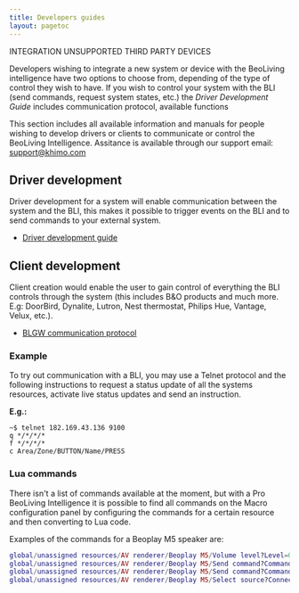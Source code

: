 ```yaml
---
title: Developers guides
layout: pagetoc
---
```

INTEGRATION UNSUPPORTED THIRD PARTY DEVICES

Developers wishing to integrate a new system or device with the BeoLiving intelligence have two options to choose from, depending of the type of control they wish to have.
If you wish to control your system with the BLI (send commands, request system states, etc.) the _Driver Development Guide_ includes communication protocol, available functions 

This section includes all available information and manuals for people wishing to develop drivers or clients to communicate or control the BeoLiving Intelligence.
Assitance is available through our support email: support@khimo.com

## Driver development

Driver development for a system will enable communication between the system and the BLI, this makes it possible to trigger events on the BLI and to send commands to your external system.

+ [Driver development guide](/bli-guides/developers-guides/driverDevelopmentGuide)

## Client development

Client creation would enable the user to gain control of everything the BLI controls through the system (this includes B&O products and much more. E.g: DoorBird, Dynalite, Lutron, Nest thermostat, Philips Hue, Vantage, Velux, etc.).

+ [BLGW communication protocol](/bli-guides/developers-guides/BLGW_Home_Integration_Protocol)

### Example

To try out communication with a BLI, you may use a Telnet protocol and the following instructions to request a status update of all the systems resources, activate live status updates and send an instruction.

**E.g.:**

```
~$ telnet 182.169.43.136 9100
q */*/*/*
f */*/*/*
c Area/Zone/BUTTON/Name/PRESS
```


### Lua commands
There isn't a list of commands available at the moment, but with a Pro BeoLiving Intelligence it is possible to find all commands on the Macro configuration panel by configuring the commands for a certain resource and then converting to Lua code.

Examples of the commands for a Beoplay M5 speaker are:

```lua
global/unassigned resources/AV renderer/Beoplay M5/Volume level?Level=0
global/unassigned resources/AV renderer/Beoplay M5/Send command?Command=PLAY&Continue type=short_press
global/unassigned resources/AV renderer/Beoplay M5/Send command?Command=PAUSE&Continue type=short_press
global/unassigned resources/AV renderer/Beoplay M5/Select source?Connector=&Origin=local&Source Type=DEEZER
```
